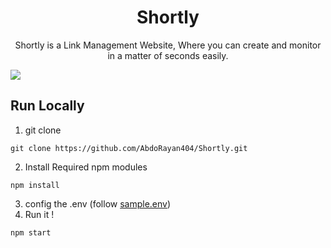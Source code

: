 <h1 align="center">Shortly</h1>
<p align="center">Shortly is a Link Management Website, Where you can create and monitor in a matter of seconds easily.</p>

<img src="https://user-images.githubusercontent.com/44875260/209403228-774c8d79-ee98-474b-b839-1e8c408b3df7.png"/>

## Run Locally
1. git clone
```
git clone https://github.com/AbdoRayan404/Shortly.git
```
2. Install Required npm modules
```
npm install
```
3. config the .env (follow [sample.env](https://github.com/AbdoRayan404/Shortly/blob/main/sample.env))<br>
4. Run it !
```
npm start
```
